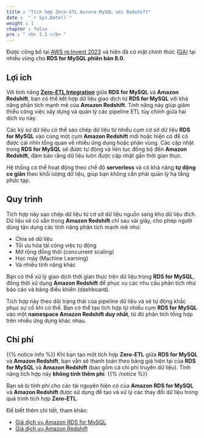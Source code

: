 ```yaml
---
title : "Tích hợp Zero-ETL Aurora MySQL với Redshift"
date :  "`r Sys.Date()`" 
weight : 1 
chapter : false
pre : " <b> 1.1 </b> "
---
```


Được công bố tại [AWS re:Invent 2023](https://youtu.be/PMfn9_nTDbM?t=7418) và hiện đã có mặt chính thức ([GA](https://aws.amazon.com/about-aws/whats-new/2024/09/amazon-rds-mysql-zero-etl-integration-redshift-generally-available/)) tại nhiều vùng cho **RDS for MySQL phiên bản 8.0**.

## Lợi ích

Với tính năng **[Zero-ETL Integration](1-Zero-ETL/)** giữa **RDS for MySQL** và **Amazon Redshift**, bạn có thể kết hợp dữ liệu giao dịch từ **RDS for MySQL** với khả năng phân tích mạnh mẽ của **Amazon Redshift**. Tính năng này giúp giảm thiểu công việc xây dựng và quản lý các pipeline ETL tùy chỉnh giữa hai dịch vụ này.

Các kỹ sư dữ liệu có thể sao chép dữ liệu từ nhiều cụm cơ sở dữ liệu **RDS for MySQL** vào cùng một cụm **Amazon Redshift** mới hoặc hiện có để có được cái nhìn tổng quan về nhiều ứng dụng hoặc phân vùng. Các cập nhật trong **RDS for MySQL** sẽ được tự động và liên tục đồng bộ đến **Amazon Redshift**, đảm bảo rằng dữ liệu luôn được cập nhật gần thời gian thực.

Hệ thống có thể hoạt động theo chế độ **serverless** và có khả năng **tự động co giãn** theo khối lượng dữ liệu, giúp bạn không cần phải quản lý hạ tầng phức tạp.

## Quy trình

Tích hợp này sao chép dữ liệu từ cơ sở dữ liệu nguồn sang kho dữ liệu đích. Dữ liệu sẽ có sẵn trong **Amazon Redshift** chỉ sau vài giây, cho phép người dùng tận dụng các tính năng phân tích mạnh mẽ như:

- Chia sẻ dữ liệu
- Tối ưu hóa tải công việc tự động
- Mở rộng đồng thời (concurrent scaling)
- Học máy (Machine Learning)
- Và nhiều tính năng khác

Bạn có thể xử lý giao dịch thời gian thực trên dữ liệu trong **RDS for MySQL**, đồng thời sử dụng **Amazon Redshift** để phục vụ các nhu cầu phân tích như báo cáo và bảng điều khiển (dashboard).

Tích hợp này theo dõi trạng thái của pipeline dữ liệu và sẽ tự động khắc phục sự cố khi có thể. Bạn có thể tạo tích hợp từ nhiều cụm **RDS for MySQL** vào một **namespace Amazon Redshift duy nhất**, từ đó phân tích tổng hợp trên nhiều ứng dụng khác nhau.

## Chi phí

{{% notice info %}}
Khi bạn tạo một tích hợp **Zero-ETL** giữa **RDS for MySQL** và **Amazon Redshift**, bạn vẫn sẽ thanh toán theo bảng giá hiện tại của **RDS for MySQL** và **Amazon Redshift** (bao gồm cả chi phí truyền dữ liệu). Tính năng tích hợp này **không tính thêm phí**.
{{% /notice %}}

Bạn sẽ bị tính phí cho các tài nguyên hiện có của **Amazon RDS for MySQL** và **Amazon Redshift** được sử dụng để tạo và xử lý các thay đổi dữ liệu trong quá trình tích hợp **Zero-ETL**.

Để biết thêm chi tiết, tham khảo:

- [Giá dịch vụ Amazon RDS for MySQL](https://aws.amazon.com/rds/mysql/pricing/)
- [Giá dịch vụ Amazon Redshift](https://aws.amazon.com/redshift/pricing/)
